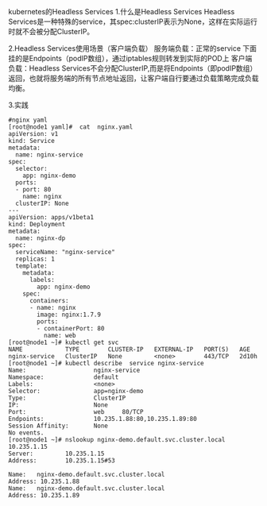 kubernetes的Headless Services
1.什么是Headless Services
Headless Services是一种特殊的service，其spec:clusterIP表示为None，这样在实际运行时就不会被分配ClusterIP。

2.Headless Services使用场景（客户端负载）
服务端负载：正常的service 下面挂的是Endpoints（podIP数组），通过iptables规则转发到实际的POD上
客户端负载：Headless Services不会分配ClusterIP,而是将Endpoints（即podIP数组）返回，也就将服务端的所有节点地址返回，让客户端自行要通过负载策略完成负载均衡。

3.实践
```
#nginx yaml
[root@node1 yaml]#  cat  nginx.yaml
apiVersion: v1
kind: Service
metadata:
  name: nginx-service
spec:
  selector:
    app: nginx-demo
  ports:
  - port: 80
    name: nginx
  clusterIP: None
---
apiVersion: apps/v1beta1
kind: Deployment
metadata:
  name: nginx-dp
spec:
  serviceName: "nginx-service"
  replicas: 1
  template:
    metadata:
      labels:
        app: nginx-demo
    spec:
      containers:
      - name: nginx
        image: nginx:1.7.9
        ports:
        - containerPort: 80
          name: web
[root@node1 ~]# kubectl get svc
NAME            TYPE        CLUSTER-IP   EXTERNAL-IP   PORT(S)   AGE
nginx-service   ClusterIP   None         <none>        443/TCP   2d10h
[root@node1 ~]# kubectl describe  service nginx-service
Name:                   nginx-service
Namespace:              default
Labels:                 <none>
Selector:               app=nginx-demo
Type:                   ClusterIP
IP:                     None
Port:                   web     80/TCP
Endpoints:              10.235.1.88:80,10.235.1.89:80
Session Affinity:       None
No events.
[root@node1 ~]# nslookup nginx-demo.default.svc.cluster.local 10.235.1.15
Server:         10.235.1.15
Address:        10.235.1.15#53

Name:   nginx-demo.default.svc.cluster.local
Address: 10.235.1.88
Name:   nginx-demo.default.svc.cluster.local
Address: 10.235.1.89
```
